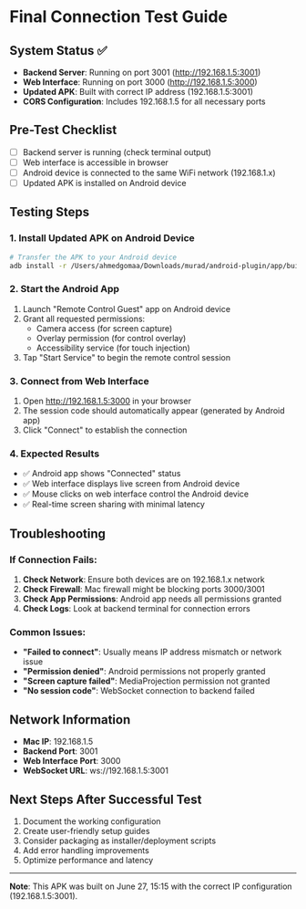 # Final Connection Test Guide

## System Status ✅
- **Backend Server**: Running on port 3001 (http://192.168.1.5:3001)
- **Web Interface**: Running on port 3000 (http://192.168.1.5:3000)
- **Updated APK**: Built with correct IP address (192.168.1.5:3001)
- **CORS Configuration**: Includes 192.168.1.5 for all necessary ports

## Pre-Test Checklist
- [ ] Backend server is running (check terminal output)
- [ ] Web interface is accessible in browser
- [ ] Android device is connected to the same WiFi network (192.168.1.x)
- [ ] Updated APK is installed on Android device

## Testing Steps

### 1. Install Updated APK on Android Device
```bash
# Transfer the APK to your Android device
adb install -r /Users/ahmedgomaa/Downloads/murad/android-plugin/app/build/outputs/apk/debug/app-debug.apk
```

### 2. Start the Android App
1. Launch "Remote Control Guest" app on Android device
2. Grant all requested permissions:
   - Camera access (for screen capture)
   - Overlay permission (for control overlay)
   - Accessibility service (for touch injection)
3. Tap "Start Service" to begin the remote control session

### 3. Connect from Web Interface
1. Open http://192.168.1.5:3000 in your browser
2. The session code should automatically appear (generated by Android app)
3. Click "Connect" to establish the connection

### 4. Expected Results
- ✅ Android app shows "Connected" status
- ✅ Web interface displays live screen from Android device
- ✅ Mouse clicks on web interface control the Android device
- ✅ Real-time screen sharing with minimal latency

## Troubleshooting

### If Connection Fails:
1. **Check Network**: Ensure both devices are on 192.168.1.x network
2. **Check Firewall**: Mac firewall might be blocking ports 3000/3001
3. **Check App Permissions**: Android app needs all permissions granted
4. **Check Logs**: Look at backend terminal for connection errors

### Common Issues:
- **"Failed to connect"**: Usually means IP address mismatch or network issue
- **"Permission denied"**: Android permissions not properly granted
- **"Screen capture failed"**: MediaProjection permission not granted
- **"No session code"**: WebSocket connection to backend failed

## Network Information
- **Mac IP**: 192.168.1.5
- **Backend Port**: 3001
- **Web Interface Port**: 3000
- **WebSocket URL**: ws://192.168.1.5:3001

## Next Steps After Successful Test
1. Document the working configuration
2. Create user-friendly setup guides
3. Consider packaging as installer/deployment scripts
4. Add error handling improvements
5. Optimize performance and latency

---
**Note**: This APK was built on June 27, 15:15 with the correct IP configuration (192.168.1.5:3001).
